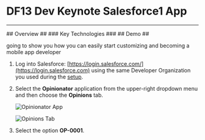 # DF13 Dev Keynote Salesforce1 App #

---
<a name="overview" />
## Overview ##


<a name="technologies" />
### Key Technologies ###





<a name="demo" />
## Demo ##


going to show you how you can easily start customizing and becoming a mobile app developer


1. Log into Salesforce: [https://login.salesforce.com/](https://login.salesforce.com) using the same Developer Organization you used during the [setup]().

2. Select the **Opinionator** application from the upper-right dropdown menu and then choose the **Opinions** tab.

	![Opinionator App]()

	![Opinions Tab]()

3. Select the option **OP-0001**.




